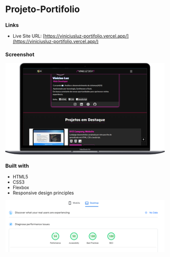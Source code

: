 # Projeto-Portifolio
### Links

- Live Site URL: [https://viniciusluz-portifolio.vercel.app/](https://viniciusluz-portifolio.vercel.app/)
### Screenshot
![Project](readme/mobile.png)
### Built with

- HTML5
- CSS3
- Flexbox
- Responsive design principles

 ![SEO 100%](./readme/image.png)